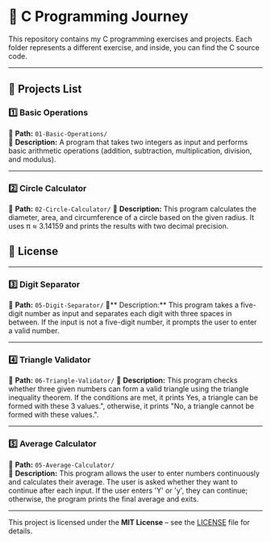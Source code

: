 # 🚀 C Programming Journey  

This repository contains my C programming exercises and projects. Each folder represents a different exercise, and inside, you can find the C source code.

---

## 📂 Projects List  

### 1️⃣ Basic Operations  
📁 **Path:** `01-Basic-Operations/`  
📜 **Description:** A program that takes two integers as input and performs basic arithmetic operations (addition, subtraction, multiplication, division, and modulus).  

---

### 2️⃣ Circle Calculator
📁 **Path:** `02-Circle-Calculator/`
📜 **Description:** This program calculates the diameter, area, and circumference of a circle based on the given radius. It uses π ≈ 3.14159 and prints the results with two decimal precision.
## 📜 License  

---

### 3️⃣ Digit Separator
📂 **Path:** `05-Digit-Separator/`
📜** Description:** This program takes a five-digit number as input and separates each digit with three spaces in between. If the input is not a five-digit number, it prompts the user to enter a valid number.

---

### 4️⃣ Triangle Validator
📂 **Path:** `06-Triangle-Validator/`
📜 **Description:** This program checks whether three given numbers can form a valid triangle using the triangle inequality theorem. If the conditions are met, it prints Yes, a triangle can be formed with these 3 values.", otherwise, it prints "No, a triangle cannot be formed with these values.".

---

### 5️⃣ Average Calculator

📁 **Path:** `05-Average-Calculator/`  
📜 **Description:** This program allows the user to enter numbers continuously and calculates their average. The user is asked whether they want to continue after each input. If the user enters 'Y' or 'y', they can continue; otherwise, the program prints the final average and exits.

---

This project is licensed under the **MIT License** – see the [LICENSE](LICENSE) file for details.
